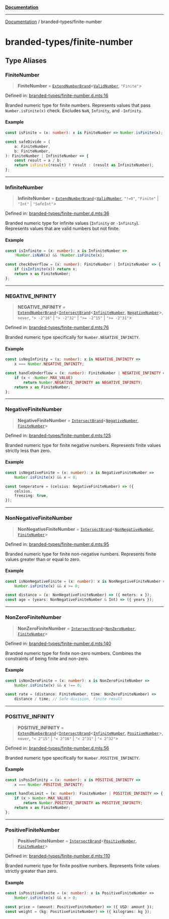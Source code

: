 [**Documentation**](../README.md)

---

[Documentation](../README.md) / branded-types/finite-number

# branded-types/finite-number

## Type Aliases

### FiniteNumber

> **FiniteNumber** = [`ExtendNumberBrand`](brand/namespaces/TSTypeForgeInternals/README.md#extendnumberbrand)\<[`ValidNumber`](core.md#validnumber), `"Finite"`\>

Defined in: [branded-types/finite-number.d.mts:16](https://github.com/noshiro-pf/ts-type-forge/blob/main/src/branded-types/finite-number.d.mts#L16)

Branded numeric type for finite numbers.
Represents values that pass `Number.isFinite(x)` check.
Excludes `NaN`, `Infinity`, and `-Infinity`.

#### Example

```ts
const isFinite = (x: number): x is FiniteNumber => Number.isFinite(x);

const safeDivide = (
    a: FiniteNumber,
    b: FiniteNumber,
): FiniteNumber | InfiniteNumber => {
    const result = a / b;
    return isFinite(result) ? result : (result as InfiniteNumber);
};
```

---

### InfiniteNumber

> **InfiniteNumber** = [`ExtendNumberBrand`](brand/namespaces/TSTypeForgeInternals/README.md#extendnumberbrand)\<[`ValidNumber`](core.md#validnumber), `"!=0"`, `"Finite"` \| `"Int"` \| `"SafeInt"`\>

Defined in: [branded-types/finite-number.d.mts:36](https://github.com/noshiro-pf/ts-type-forge/blob/main/src/branded-types/finite-number.d.mts#L36)

Branded numeric type for infinite values (`Infinity` or `-Infinity`).
Represents values that are valid numbers but not finite.

#### Example

```ts
const isInfinite = (x: number): x is InfiniteNumber =>
    !Number.isNaN(x) && !Number.isFinite(x);

const checkOverflow = (x: number): FiniteNumber | InfiniteNumber => {
    if (isInfinite(x)) return x;
    return x as FiniteNumber;
};
```

---

### NEGATIVE_INFINITY

> **NEGATIVE_INFINITY** = [`ExtendNumberBrand`](brand/namespaces/TSTypeForgeInternals/README.md#extendnumberbrand)\<[`IntersectBrand`](brand/README.md#intersectbrand)\<[`InfiniteNumber`](#infinitenumber), [`NegativeNumber`](core.md#negativenumber)\>, `never`, `"> -2^16"` \| `"> -2^32"` \| `">= -2^15"` \| `">= -2^31"`\>

Defined in: [branded-types/finite-number.d.mts:76](https://github.com/noshiro-pf/ts-type-forge/blob/main/src/branded-types/finite-number.d.mts#L76)

Branded numeric type specifically for `Number.NEGATIVE_INFINITY`.

#### Example

```ts
const isNegInfinity = (x: number): x is NEGATIVE_INFINITY =>
    x === Number.NEGATIVE_INFINITY;

const handleUnderflow = (x: number): FiniteNumber | NEGATIVE_INFINITY => {
    if (x < -Number.MAX_VALUE)
        return Number.NEGATIVE_INFINITY as NEGATIVE_INFINITY;
    return x as FiniteNumber;
};
```

---

### NegativeFiniteNumber

> **NegativeFiniteNumber** = [`IntersectBrand`](brand/README.md#intersectbrand)\<[`NegativeNumber`](core.md#negativenumber), [`FiniteNumber`](#finitenumber)\>

Defined in: [branded-types/finite-number.d.mts:125](https://github.com/noshiro-pf/ts-type-forge/blob/main/src/branded-types/finite-number.d.mts#L125)

Branded numeric type for finite negative numbers.
Represents finite values strictly less than zero.

#### Example

```ts
const isNegativeFinite = (x: number): x is NegativeFiniteNumber =>
    Number.isFinite(x) && x < 0;

const temperature = (celsius: NegativeFiniteNumber) => ({
    celsius,
    freezing: true,
});
```

---

### NonNegativeFiniteNumber

> **NonNegativeFiniteNumber** = [`IntersectBrand`](brand/README.md#intersectbrand)\<[`NonNegativeNumber`](core.md#nonnegativenumber), [`FiniteNumber`](#finitenumber)\>

Defined in: [branded-types/finite-number.d.mts:95](https://github.com/noshiro-pf/ts-type-forge/blob/main/src/branded-types/finite-number.d.mts#L95)

Branded numeric type for finite non-negative numbers.
Represents finite values greater than or equal to zero.

#### Example

```ts
const isNonNegativeFinite = (x: number): x is NonNegativeFiniteNumber =>
    Number.isFinite(x) && x >= 0;

const distance = (x: NonNegativeFiniteNumber) => ({ meters: x });
const age = (years: NonNegativeFiniteNumber & Int) => ({ years });
```

---

### NonZeroFiniteNumber

> **NonZeroFiniteNumber** = [`IntersectBrand`](brand/README.md#intersectbrand)\<[`NonZeroNumber`](core.md#nonzeronumber), [`FiniteNumber`](#finitenumber)\>

Defined in: [branded-types/finite-number.d.mts:140](https://github.com/noshiro-pf/ts-type-forge/blob/main/src/branded-types/finite-number.d.mts#L140)

Branded numeric type for finite non-zero numbers.
Combines the constraints of being finite and non-zero.

#### Example

```ts
const isNonZeroFinite = (x: number): x is NonZeroFiniteNumber =>
    Number.isFinite(x) && x !== 0;

const rate = (distance: FiniteNumber, time: NonZeroFiniteNumber) =>
    distance / time; // Safe division, finite result
```

---

### POSITIVE_INFINITY

> **POSITIVE_INFINITY** = [`ExtendNumberBrand`](brand/namespaces/TSTypeForgeInternals/README.md#extendnumberbrand)\<[`IntersectBrand`](brand/README.md#intersectbrand)\<[`InfiniteNumber`](#infinitenumber), [`PositiveNumber`](core.md#positivenumber)\>, `never`, `"< 2^15"` \| `"< 2^16"` \| `"< 2^31"` \| `"< 2^32"`\>

Defined in: [branded-types/finite-number.d.mts:56](https://github.com/noshiro-pf/ts-type-forge/blob/main/src/branded-types/finite-number.d.mts#L56)

Branded numeric type specifically for `Number.POSITIVE_INFINITY`.

#### Example

```ts
const isPosInfinity = (x: number): x is POSITIVE_INFINITY =>
    x === Number.POSITIVE_INFINITY;

const handleLimit = (x: number): FiniteNumber | POSITIVE_INFINITY => {
    if (x > Number.MAX_VALUE)
        return Number.POSITIVE_INFINITY as POSITIVE_INFINITY;
    return x as FiniteNumber;
};
```

---

### PositiveFiniteNumber

> **PositiveFiniteNumber** = [`IntersectBrand`](brand/README.md#intersectbrand)\<[`PositiveNumber`](core.md#positivenumber), [`FiniteNumber`](#finitenumber)\>

Defined in: [branded-types/finite-number.d.mts:110](https://github.com/noshiro-pf/ts-type-forge/blob/main/src/branded-types/finite-number.d.mts#L110)

Branded numeric type for finite positive numbers.
Represents finite values strictly greater than zero.

#### Example

```ts
const isPositiveFinite = (x: number): x is PositiveFiniteNumber =>
    Number.isFinite(x) && x > 0;

const price = (amount: PositiveFiniteNumber) => ({ USD: amount });
const weight = (kg: PositiveFiniteNumber) => ({ kilograms: kg });
```
